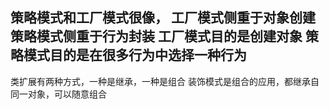 策略模式和工厂模式很像，
工厂模式侧重于**对象**创建
策略模式侧重于**行为**封装
工厂模式目的是创建**对象**
策略模式目的是在很多行为中选择一种**行为**
------------------
类扩展有两种方式，一种是继承，一种是组合
装饰模式是组合的应用，都继承自同一对象，可以随意组合